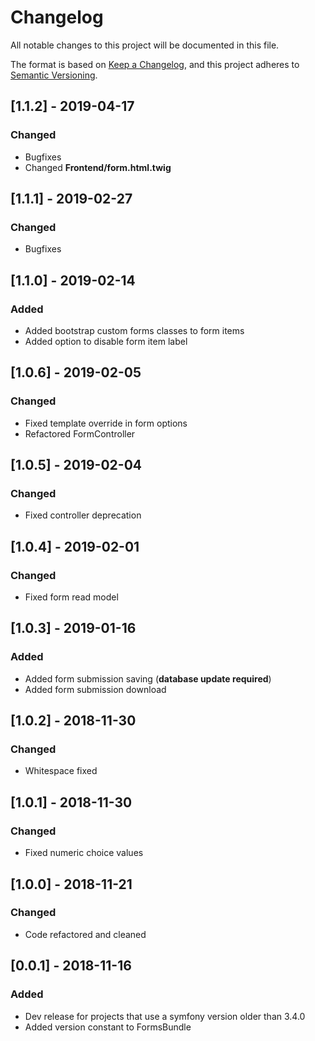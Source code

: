 # Changelog
All notable changes to this project will be documented in this file.

The format is based on [Keep a Changelog](https://keepachangelog.com/en/1.0.0/),
and this project adheres to [Semantic Versioning](https://semver.org/spec/v2.0.0.html).

## [1.1.2] - 2019-04-17
### Changed
- Bugfixes
- Changed **Frontend/form.html.twig**

## [1.1.1] - 2019-02-27
### Changed
- Bugfixes

## [1.1.0] - 2019-02-14
### Added
- Added bootstrap custom forms classes to form items
- Added option to disable form item label

## [1.0.6] - 2019-02-05
### Changed
- Fixed template override in form options
- Refactored FormController

## [1.0.5] - 2019-02-04
### Changed
- Fixed controller deprecation

## [1.0.4] - 2019-02-01
### Changed
- Fixed form read model

## [1.0.3] - 2019-01-16
### Added
- Added form submission saving (**database update required**)
- Added form submission download

## [1.0.2] - 2018-11-30
### Changed
- Whitespace fixed

## [1.0.1] - 2018-11-30
### Changed
- Fixed numeric choice values

## [1.0.0] - 2018-11-21
### Changed
- Code refactored and cleaned

## [0.0.1] - 2018-11-16
### Added
- Dev release for projects that use a symfony version older than 3.4.0
- Added version constant to FormsBundle
